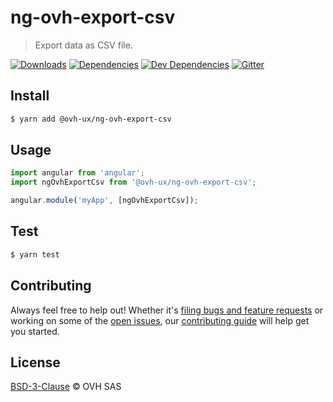 # ng-ovh-export-csv

> Export data as CSV file.

[![Downloads](https://badgen.net/npm/dt/@ovh-ux/ng-ovh-export-csv)](https://npmjs.com/package/@ovh-ux/ng-ovh-export-csv) [![Dependencies](https://badgen.net/david/dep/ovh-ux/ng-ovh-export-csv)](https://npmjs.com/package/@ovh-ux/ng-ovh-export-csv?activeTab=dependencies) [![Dev Dependencies](https://badgen.net/david/dev/ovh-ux/ng-ovh-export-csv)](https://npmjs.com/package/@ovh-ux/ng-ovh-export-csv?activeTab=dependencies) [![Gitter](https://badgen.net/badge/gitter/ovh-ux/blue?icon=gitter)](https://gitter.im/ovh/ux)

## Install

```sh
$ yarn add @ovh-ux/ng-ovh-export-csv
```

## Usage

```js
import angular from 'angular';
import ngOvhExportCsv from '@ovh-ux/ng-ovh-export-csv';

angular.module('myApp', [ngOvhExportCsv]);
```

## Test

```sh
$ yarn test
```

## Contributing

Always feel free to help out! Whether it's [filing bugs and feature requests](https://github.com/ovh-ux/ng-ovh-export-csv/issues/new) or working on some of the [open issues](https://github.com/ovh-ux/ng-ovh-export-csv/issues), our [contributing guide](CONTRIBUTING.md) will help get you started.

## License

[BSD-3-Clause](LICENSE) © OVH SAS
